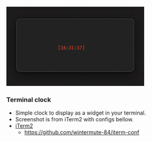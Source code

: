 ![image](assets/screen.jpg)

### Terminal clock

- Simple clock to display as a widget in your terminal.
- Screenshot is from iTerm2 with configs bellow.
- [iTerm2](https://iterm2.com/) 
  - https://github.com/wintermute-84/iterm-conf

